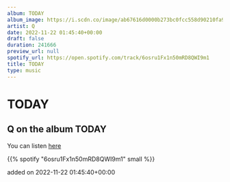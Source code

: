 ```yaml
---
album: TODAY
album_image: https://i.scdn.co/image/ab67616d0000b273bc0fcc558d90210fa9bc9e1e
artist: Q
date: 2022-11-22 01:45:40+00:00
draft: false
duration: 241666
preview_url: null
spotify_url: https://open.spotify.com/track/6osru1Fx1n50mRD8QWI9m1
title: TODAY
type: music
---
```



# TODAY

## Q on the album TODAY

You can listen [here](https://open.spotify.com/track/6osru1Fx1n50mRD8QWI9m1)

{{% spotify "6osru1Fx1n50mRD8QWI9m1" small %}}

added on 2022-11-22 01:45:40+00:00